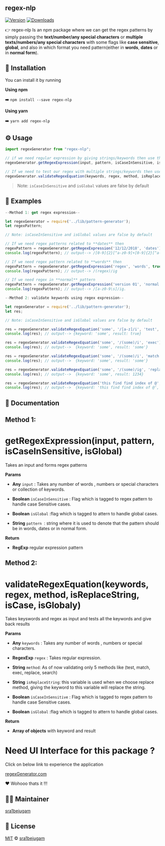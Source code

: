 ## regex-nlp
 [![Version](https://img.shields.io/npm/v/regex-nlp.svg)](https://www.npmjs.com/package/regex-nlp) [![Downloads](https://img.shields.io/npm/dt/regex-nlp.svg)](https://www.npmjs.com/package/regex-nlp)

:point_right: regex-nlp Is an npm package where we can get the regex patterns by simply passing the **text/number/any special characters** or **multiple texts/numbers/any special characters** with some flags like **case sensitive**, **global**, and also in which format you need pattern(either in **words**, **dates** or in **normal form**).


## :electric_plug: Installation

You can install it by running 

**Using npm**

:arrow_right: `npm install --save regex-nlp`

**Using yarn**

:arrow_right: `yarn add regex-nlp`

## :gear: Usage
```js
import regexGenerator from "regex-nlp";

// if we need regular expression by giving strings/keywords then use this
regexGenerator.getRegexExpression(input, pattern, isCaseInSensitive, isGlobal);

// If we need to test our regex with multiple strings/keywords then use this 
regexGenerator.validateRegexEquation(keywords, regex, method, isReplaceString, isCase, isGlobaly);

```

 >Note:  `isCaseInSensitive` and `isGlobal` values are false by default

## :key: Examples
```js
--Method 1: get regex expression--

let regexGenerator = require('../lib/pattern-generator');
let regexPattern;

// Note: isCaseInSensitive and isGlobal values are false by default

// If we need regex patterns related to **dates** then 
regexPattern = regexGenerator.getRegexExpression('12/12/2018', 'dates');
console.log(regexPattern); // output--> /[0-9]{2}[^a-z0-9]+[0-9]{2}[^a-z0-9]+[0-9]{2,4}/

// If we need regex pattern related to **words** then 
regexPattern = regexGenerator.getRegexExpression('regex', 'words', true, true);
console.log(regexPattern); // output--> /(regex)/ig

// If we need regex in **normal** pattern
regexPattern = regexGenerator.getRegexExpression('version 01', 'normal', true, true)
console.log(regexPattern); // output--> /[a-z0-9\s]/ig.
```
```js
--Method 2: validate keywords using regex expression--

let regexGenerator = require('../lib/pattern-generator');
let res;

// Note: isCaseInSensitive and isGlobal values are false by default

res = regexGenerator.validateRegexEquation('some', '/[a-z]/i', 'test', false, true, true);
console.log(res); // output--> {keyword: 'some', result: true}

res = regexGenerator.validateRegexEquation('some', '/(some)/i', 'exec');
console.log(res); // output-->  {keyword: 'some', result: 'some'}

res = regexGenerator.validateRegexEquation('some', '/(some)/i', 'match');
console.log(res); // output-->  {keyword: 'some', result: 'some'}

res = regexGenerator.validateRegexEquation('some', '/(some)/ig', 'replace', '1234', true, true);
console.log(res); // output-->  {keyword: 'some', result: 1234}

res = regexGenerator.validateRegexEquation('this find find index of @', '/@/', 'search');
console.log(res); // output-->  {keyword: 'this find find index of @', result: 24}

```
## :memo: Documentation

## Method 1:

# getRegexExpression(input, pattern, isCaseInSensitive, isGlobal)

Takes an input and forms regex patterns

**Params**
- **Any** `input` : Takes any number of words , numbers  or special characters or collection of keywords.

-  **Boolean** `isCaseInSensitive` : Flag which is tagged to regex pattern to handle case Sensitive cases.

- **Boolean** `isGlobal` :flag which is tagged to attern to handle global cases.

- **String** `pattern `: string where it is used to denote that the pattern should be in words, dates or in normal form.

**Return**
- **RegExp** regular expression pattern


## Method 2:

# validateRegexEquation(keywords, regex, method, isReplaceString, isCase, isGlobaly)

Takes keyswords and regex as input and tests all the keywords and give back results

**Params**
- **Any** `keywords` : Takes any number of words , numbers  or special characters.

- **RegexExp** `regex` : Takes regular expression.

- **String** `method`: As of now validating only 5 methods like (test, match, exec, replace, search)

- **String** `isReplaceString`: this variable is used when we choose replace method, giving the keyword to this variable will replace the string.

-  **Boolean** `isCaseInSensitive` : Flag which is tagged to regex pattern to handle case Sensitive cases.

- **Boolean** `isGlobal` :flag which is tagged to attern to handle global cases.

**Return**
- **Array of objects** with keyword and result



# Need UI Interface for this package ?

Click on below link to experience the application

[regexGenerator.com][UISite]



:heart: Wohooo thats it !!!


## :raising_hand_man: Maintainer
[sra1bejugam][website]
## :scroll: License

[MIT][license] © [sra1bejugam][website]


[license]: /LICENSE
[website]: https://github.com/sra1bejugam/RegexGenerator
[UISite]:https://regex-fronted.vercel.app/index
[gpay-donations]: htps://addcrctsitehere.com

